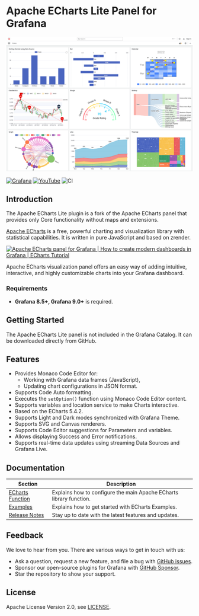 # Apache ECharts Lite Panel for Grafana

![ECharts](https://github.com/VolkovLabs/volkovlabs-echarts-lite/raw/main/src/img/dashboard.png)

[![Grafana](https://img.shields.io/badge/Grafana-9.5.1-orange)](https://www.grafana.com)
[![YouTube](https://img.shields.io/badge/YouTube-Playlist-red)](https://youtube.com/playlist?list=PLPow72ygztmQHGWFqksEf3LebUfhqBfFu)
![CI](https://github.com/volkovlabs/volkovlabs-echarts-lite/workflows/CI/badge.svg)

## Introduction

The Apache ECharts Lite plugin is a fork of the Apache ECharts panel that provides only Core functionality without maps and extensions.

[Apache ECharts](https://echarts.apache.org/en/index.html) is a free, powerful charting and visualization library with statistical capabilities. It is written in pure JavaScript and based on zrender.

[![Apache ECharts panel for Grafana | How to create modern dashboards in Grafana | ECharts Tutorial](https://raw.githubusercontent.com/volkovlabs/volkovlabs-echarts-panel/main/img/video.png)](https://youtu.be/DxqCrBEmrQw)

Apache ECharts visualization panel offers an easy way of adding intuitive, interactive, and highly customizable charts into your Grafana dashboard.

### Requirements

- **Grafana 8.5+, Grafana 9.0+** is required.

## Getting Started

The Apache ECharts Lite panel is not included in the Grafana Catalog. It can be downloaded directly from GitHub.

## Features

- Provides Monaco Code Editor for:
  - Working with Grafana data frames (JavaScript),
  - Updating chart configurations in JSON format.
- Supports Code Auto formatting.
- Executes the `setOption()` function using Monaco Code Editor content.
- Supports variables and location service to make Charts interactive.
- Based on the ECharts 5.4.2.
- Supports Light and Dark modes synchronized with Grafana Theme.
- Supports SVG and Canvas renderers.
- Supports Code Editor suggestions for Parameters and variables.
- Allows displaying Success and Error notifications.
- Supports real-time data updates using streaming Data Sources and Grafana Live.

## Documentation

| Section                     | Description                                                         |
| --------------------------- | ------------------------------------------------------------------- |
| [ECharts Function](https://volkovlabs.io/plugins/volkovlabs-echarts-panel/options/) | Explains how to configure the main Apache ECharts library function. |
| [Examples](https://volkovlabs.io/plugins/volkovlabs-echarts-panel/examples/)        | Explains how to get started with ECharts Examples.                  |
| [Release Notes](https://volkovlabs.io/plugins/volkovlabs-echarts-lite/release/)    | Stay up to date with the latest features and updates.               |

## Feedback

We love to hear from you. There are various ways to get in touch with us:

- Ask a question, request a new feature, and file a bug with [GitHub issues](https://github.com/volkovlabs/volkovlabs-echarts-lite/issues/new/choose).
- Sponsor our open-source plugins for Grafana with [GitHub Sponsor](https://github.com/sponsors/VolkovLabs).
- Star the repository to show your support.

## License

Apache License Version 2.0, see [LICENSE](https://github.com/volkovlabs/volkovlabs-echarts-lite/blob/main/LICENSE).
